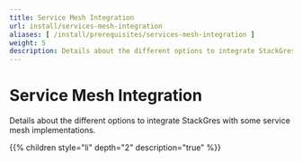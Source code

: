 ```yaml
---
title: Service Mesh Integration
url: install/services-mesh-integration
aliases: [ /install/prerequisites/services-mesh-integration ]
weight: 5
description: Details about the different options to integrate StackGres with some service mesh implementations.
---
```


# Service Mesh Integration

Details about the different options to integrate StackGres with some service mesh implementations.

{{% children style="li" depth="2" description="true" %}}
